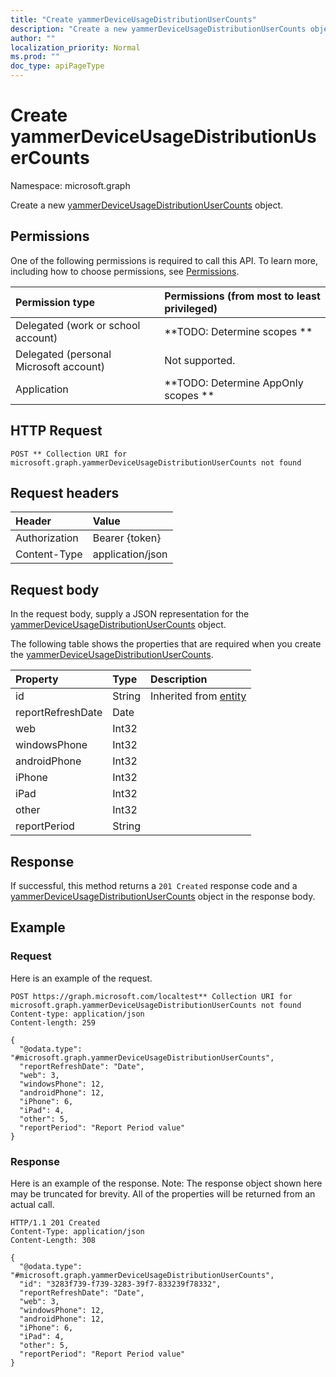 ```yaml
---
title: "Create yammerDeviceUsageDistributionUserCounts"
description: "Create a new yammerDeviceUsageDistributionUserCounts object."
author: ""
localization_priority: Normal
ms.prod: ""
doc_type: apiPageType
---
```


# Create yammerDeviceUsageDistributionUserCounts

Namespace: microsoft.graph

Create a new [yammerDeviceUsageDistributionUserCounts](../resources/yammerdeviceusagedistributionusercounts.md) object.

## Permissions
One of the following permissions is required to call this API. To learn more, including how to choose permissions, see [Permissions](/concepts/permissions-reference.md).

|Permission type|Permissions (from most to least privileged)|
|:---|:---|
|Delegated (work or school account)|**TODO: Determine scopes **|
|Delegated (personal Microsoft account)|Not supported.|
|Application|**TODO: Determine AppOnly scopes **|

## HTTP Request
<!-- {
  "blockType": "ignored"
}
-->
``` http
POST ** Collection URI for microsoft.graph.yammerDeviceUsageDistributionUserCounts not found
```

## Request headers
|Header|Value|
|:---|:---|
|Authorization|Bearer {token}|
|Content-Type|application/json|

## Request body
In the request body, supply a JSON representation for the [yammerDeviceUsageDistributionUserCounts](../resources/yammerdeviceusagedistributionusercounts.md) object.

The following table shows the properties that are required when you create the [yammerDeviceUsageDistributionUserCounts](../resources/yammerdeviceusagedistributionusercounts.md).

|Property|Type|Description|
|:---|:---|:---|
|id|String| Inherited from [entity](../resources/entity.md)|
|reportRefreshDate|Date||
|web|Int32||
|windowsPhone|Int32||
|androidPhone|Int32||
|iPhone|Int32||
|iPad|Int32||
|other|Int32||
|reportPeriod|String||



## Response
If successful, this method returns a `201 Created` response code and a [yammerDeviceUsageDistributionUserCounts](../resources/yammerdeviceusagedistributionusercounts.md) object in the response body.

## Example

### Request
Here is an example of the request.
<!-- {
  "blockType": "request",
  "name": "create_yammerdeviceusagedistributionusercounts_from_"
}
-->
``` http
POST https://graph.microsoft.com/localtest** Collection URI for microsoft.graph.yammerDeviceUsageDistributionUserCounts not found
Content-type: application/json
Content-length: 259

{
  "@odata.type": "#microsoft.graph.yammerDeviceUsageDistributionUserCounts",
  "reportRefreshDate": "Date",
  "web": 3,
  "windowsPhone": 12,
  "androidPhone": 12,
  "iPhone": 6,
  "iPad": 4,
  "other": 5,
  "reportPeriod": "Report Period value"
}
```

### Response
Here is an example of the response. Note: The response object shown here may be truncated for brevity. All of the properties will be returned from an actual call.
<!-- {
  "blockType": "response",
  "truncated": true,
  "@odata.type": "microsoft.graph.yammerdeviceusagedistributionusercounts"
}
-->
``` http
HTTP/1.1 201 Created
Content-Type: application/json
Content-Length: 308

{
  "@odata.type": "#microsoft.graph.yammerDeviceUsageDistributionUserCounts",
  "id": "3283f739-f739-3283-39f7-833239f78332",
  "reportRefreshDate": "Date",
  "web": 3,
  "windowsPhone": 12,
  "androidPhone": 12,
  "iPhone": 6,
  "iPad": 4,
  "other": 5,
  "reportPeriod": "Report Period value"
}
```

